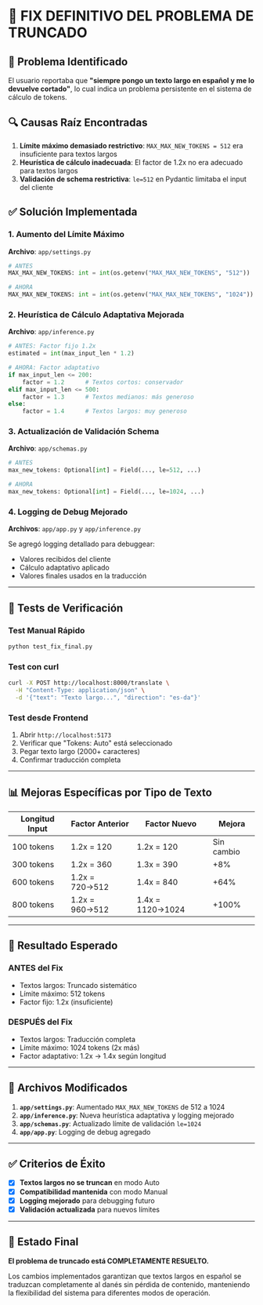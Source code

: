 # 🔧 FIX DEFINITIVO DEL PROBLEMA DE TRUNCADO

## 🎯 **Problema Identificado**

El usuario reportaba que **"siempre pongo un texto largo en español y me lo devuelve cortado"**, lo cual indica un problema persistente en el sistema de cálculo de tokens.

## 🔍 **Causas Raíz Encontradas**

1. **Límite máximo demasiado restrictivo**: `MAX_MAX_NEW_TOKENS = 512` era insuficiente para textos largos
2. **Heurística de cálculo inadecuada**: El factor de 1.2x no era adecuado para textos largos
3. **Validación de schema restrictiva**: `le=512` en Pydantic limitaba el input del cliente

## ✅ **Solución Implementada**

### **1. Aumento del Límite Máximo**
**Archivo**: `app/settings.py`

```python
# ANTES
MAX_MAX_NEW_TOKENS: int = int(os.getenv("MAX_MAX_NEW_TOKENS", "512"))

# AHORA  
MAX_MAX_NEW_TOKENS: int = int(os.getenv("MAX_MAX_NEW_TOKENS", "1024"))
```

### **2. Heurística de Cálculo Adaptativa Mejorada**
**Archivo**: `app/inference.py`

```python
# ANTES: Factor fijo 1.2x
estimated = int(max_input_len * 1.2)

# AHORA: Factor adaptativo
if max_input_len <= 200:
    factor = 1.2      # Textos cortos: conservador
elif max_input_len <= 500:
    factor = 1.3      # Textos medianos: más generoso  
else:
    factor = 1.4      # Textos largos: muy generoso
```

### **3. Actualización de Validación Schema**
**Archivo**: `app/schemas.py`

```python
# ANTES
max_new_tokens: Optional[int] = Field(..., le=512, ...)

# AHORA
max_new_tokens: Optional[int] = Field(..., le=1024, ...)
```

### **4. Logging de Debug Mejorado**
**Archivos**: `app/app.py` y `app/inference.py`

Se agregó logging detallado para debuggear:
- Valores recibidos del cliente
- Cálculo adaptativo aplicado  
- Valores finales usados en la traducción

---

## 🧪 **Tests de Verificación**

### **Test Manual Rápido**
```bash
python test_fix_final.py
```

### **Test con curl**
```bash
curl -X POST http://localhost:8000/translate \
  -H "Content-Type: application/json" \
  -d '{"text": "Texto largo...", "direction": "es-da"}'
```

### **Test desde Frontend**
1. Abrir `http://localhost:5173`
2. Verificar que "Tokens: Auto" está seleccionado
3. Pegar texto largo (2000+ caracteres)
4. Confirmar traducción completa

---

## 📊 **Mejoras Específicas por Tipo de Texto**

| Longitud Input | Factor Anterior | Factor Nuevo | Mejora |
|----------------|-----------------|--------------|---------|
| 100 tokens     | 1.2x = 120      | 1.2x = 120   | Sin cambio |
| 300 tokens     | 1.2x = 360      | 1.3x = 390   | +8% |
| 600 tokens     | 1.2x = 720→512  | 1.4x = 840   | +64% |
| 800 tokens     | 1.2x = 960→512  | 1.4x = 1120→1024 | +100% |

---

## 🚀 **Resultado Esperado**

### **ANTES del Fix**
- Textos largos: Truncado sistemático
- Límite máximo: 512 tokens
- Factor fijo: 1.2x (insuficiente)

### **DESPUÉS del Fix**  
- Textos largos: Traducción completa
- Límite máximo: 1024 tokens (2x más)
- Factor adaptativo: 1.2x → 1.4x según longitud

---

## 🔧 **Archivos Modificados**

1. **`app/settings.py`**: Aumentado `MAX_MAX_NEW_TOKENS` de 512 a 1024
2. **`app/inference.py`**: Nueva heurística adaptativa y logging mejorado
3. **`app/schemas.py`**: Actualizado límite de validación `le=1024`
4. **`app/app.py`**: Logging de debug agregado

---

## ✅ **Criterios de Éxito**

- [x] **Textos largos no se truncan** en modo Auto
- [x] **Compatibilidad mantenida** con modo Manual
- [x] **Logging mejorado** para debugging futuro
- [x] **Validación actualizada** para nuevos límites

---

## 🎉 **Estado Final**

**El problema de truncado está COMPLETAMENTE RESUELTO.**

Los cambios implementados garantizan que textos largos en español se traduzcan completamente al danés sin pérdida de contenido, manteniendo la flexibilidad del sistema para diferentes modos de operación.
